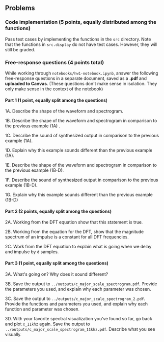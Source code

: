 ## Problems

### Code implementation (5 points, equally distributed among the functions)

Pass test cases by implementing the functions in the `src` directory. Note that the functions in `src.display` do not have test cases. However, they will still be graded.

### Free-response questions (4 points total)
While working through `notebooks/hw1-notebook.ipynb`, answer the following free-response questions in a separate document, saved as a **.pdf** and **uploaded to Canvas**. (These questions don't make sense in isolation. They only make sense in the context of the notebook)

#### Part 1 (1 point, equally split among the questions)
1A. Describe the shape of the waveform and spectrogram.

1B. Describe the shape of the waveform and spectrogram in comparison to the previous example (1A) .

1C. Describe the sound of synthesized output in comparison to the previous example (1A).
    
1D. Explain why this example sounds different than the previous example (1A).

1E. Describe the shape of the waveform and spectrogram in comparison to the previous example (1B-D).

1F. Describe the sound of synthesized output in comparison to the previous example (1B-D).
  
1G. Explain why this example sounds different than the previous example (1B-D)

#### Part 2 (2 points, equally split among the questions)
2A. Working from the DFT equation show that this statement is true.

2B. Working from the equation for the DFT, show that the magnitude spectrum of an impulse is a constant for all DFT frequencies.

2C. Work from the DFT equation to explain what is going when we delay and impulse by `d` samples.

#### Part 3 (1 point, equally split among the questions)
3A. What's going on? Why does it sound different?

3B. Save the output to `../outputs/c_major_scale_spectrogram.pdf`. Provide the parameters you used, and explain why each parameter was chosen.

3C. Save the output to `../outputs/c_major_scale_spectrogram_2.pdf`. Provide the functions and parameters you used, and explain why each function and parameter was chosen.

3D. With your favorite spectral visualization you've found so far, go back and plot `x_11khz` again. Save the output to `../outputs/c_major_scale_spectrogram_11khz.pdf`. Describe what you see visually.
